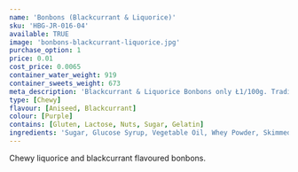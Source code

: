 ```yaml
---
name: 'Bonbons (Blackcurrant & Liquorice)'
sku: 'HBG-JR-016-04'
available: TRUE
image: 'bonbons-blackcurrant-liquorice.jpg'
purchase_option: 1
price: 0.01
cost_price: 0.0065
container_water_weight: 919
container_sweets_weight: 673
meta_description: 'Blackcurrant & Liquorice Bonbons only Ł1/100g. Traditional sweets and more at Humbugs Confectionery Store. Specialists in satisfying your sweet tooth!'
type: [Chewy]
flavour: [Aniseed, Blackcurrant]
colour: [Purple]
contains: [Gluten, Lactose, Nuts, Sugar, Gelatin]
ingredients: 'Sugar, Glucose Syrup, Vegetable Oil, Whey Powder, Skimmed Milk Powder, Cornflour, Citric Acid, Flavourings, Butter Oil, Salt, Emulsifier: Soya Lecithin, Colour: E162'
---
```

Chewy liquorice and blackcurrant flavoured bonbons.